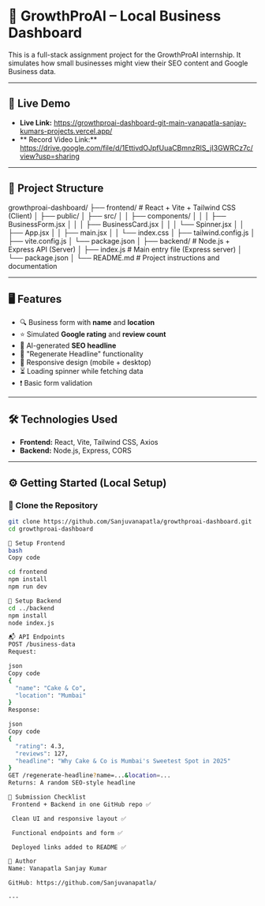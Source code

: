 # 🧠 GrowthProAI – Local Business Dashboard

This is a full-stack assignment project for the GrowthProAI internship. It simulates how small businesses might view their SEO content and Google Business data.

---

## 🚀 Live Demo

- **Live Link:** https://growthproai-dashboard-git-main-vanapatla-sanjay-kumars-projects.vercel.app/
- ** Record Video Link:** https://drive.google.com/file/d/1EttivdOJpfUuaCBmnzRlS_jI3GWRCz7c/view?usp=sharing

---

## 📁 Project Structure

growthproai-dashboard/
├── frontend/                  # React + Vite + Tailwind CSS (Client)
│   ├── public/
│   ├── src/
│   │   ├── components/
│   │   │   ├── BusinessForm.jsx
│   │   │   ├── BusinessCard.jsx
│   │   │   └── Spinner.jsx
│   │   ├── App.jsx
│   │   ├── main.jsx
│   │   └── index.css
│   ├── tailwind.config.js
│   ├── vite.config.js
│   └── package.json
│
├── backend/                  # Node.js + Express API (Server)
│   ├── index.js              # Main entry file (Express server)
│   └── package.json
│
└── README.md                 # Project instructions and documentation



---

## 🖥️ Features

- 🔍 Business form with **name** and **location**
- ⭐ Simulated **Google rating** and **review count**
- 🧠 AI-generated **SEO headline**
- 🔁 "Regenerate Headline" functionality
- 🎯 Responsive design (mobile + desktop)
- ⏳ Loading spinner while fetching data
- ❗ Basic form validation

---

## 🛠️ Technologies Used

- **Frontend:** React, Vite, Tailwind CSS, Axios
- **Backend:** Node.js, Express, CORS

---

## ⚙️ Getting Started (Local Setup)

### 🔹 Clone the Repository

```bash
git clone https://github.com/Sanjuvanapatla/growthproai-dashboard.git
cd growthproai-dashboard

🔹 Setup Frontend
bash
Copy code

cd frontend
npm install
npm run dev

🔹 Setup Backend
cd ../backend
npm install
node index.js

📬 API Endpoints
POST /business-data
Request:

json
Copy code
{
  "name": "Cake & Co",
  "location": "Mumbai"
}
Response:

json
Copy code
{
  "rating": 4.3,
  "reviews": 127,
  "headline": "Why Cake & Co is Mumbai's Sweetest Spot in 2025"
}
GET /regenerate-headline?name=...&location=...
Returns: A random SEO-style headline

📄 Submission Checklist
 Frontend + Backend in one GitHub repo ✅

 Clean UI and responsive layout ✅

 Functional endpoints and form ✅

 Deployed links added to README ✅

👤 Author
Name: Vanapatla Sanjay Kumar

GitHub: https://github.com/Sanjuvanapatla/

---
